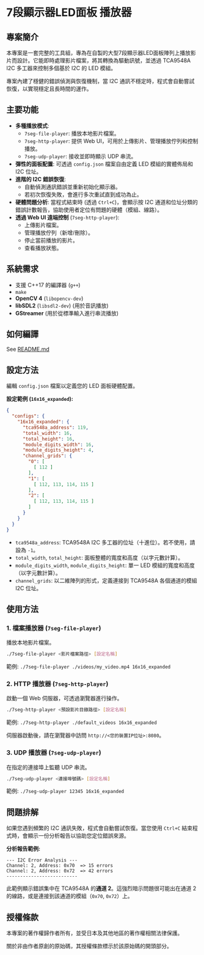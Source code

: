 # 7段顯示器LED面板 播放器

## 專案簡介

本專案是一套完整的工具組，專為在自製的大型7段顯示器LED面板陣列上播放影片而設計。它能即時處理影片檔案，將其轉換為驅動訊號，並透過 TCA9548A I2C 多工器來控制多個基於 I2C 的 LED 模組。

專案內建了穩健的錯誤偵測與恢復機制，當 I2C 通訊不穩定時，程式會自動嘗試恢復，以實現穩定且長時間的運作。

## 主要功能

- **多種播放模式**:
  - `7seg-file-player`: 播放本地影片檔案。
  - `7seg-http-player`: 提供 Web UI，可用於上傳影片、管理播放佇列和控制播放。
  - `7seg-udp-player`: 接收並即時顯示 UDP 串流。
- **彈性的面板配置**: 可透過 `config.json` 檔案自由定義 LED 模組的實體佈局和 I2C 位址。
- **進階的 I2C 錯誤恢復**:
  - 自動偵測通訊錯誤並重新初始化顯示器。
  - 若初次恢復失敗，會進行多次重試直到成功為止。
- **硬體問題分析**: 當程式結束時 (透過 `Ctrl+C`)，會顯示按 I2C 通道和位址分類的錯誤計數報告，協助使用者定位有問題的硬體（模組、線路）。
- **透過 Web UI 遠端控制** (`7seg-http-player`):
  - 上傳影片檔案。
  - 管理播放佇列（新增/刪除）。
  - 停止當前播放的影片。
  - 查看播放狀態。

## 系統需求

- 支援 C++17 的編譯器 (`g++`)
- `make`
- **OpenCV 4** (`libopencv-dev`)
- **libSDL2** (`libsdl2-dev`) (用於音訊播放)
- **GStreamer** (用於從標準輸入進行串流播放)

## 如何編譯

See [README.md](README.md)

## 設定方法

編輯 `config.json` 檔案以定義您的 LED 面板硬體配置。

**設定範例 (`16x16_expanded`):**
```json
{
  "configs": {
    "16x16_expanded": {
      "tca9548a_address": 119,
      "total_width": 16,
      "total_height": 16,
      "module_digits_width": 16,
      "module_digits_height": 4,
      "channel_grids": {
        "0": [
          [ 112 ]
        ],
        "1": [
          [ 112, 113, 114, 115 ]
        ],
        "2": [
          [ 112, 113, 114, 115 ]
        ]
      }
    }
  }
}
```

- `tca9548a_address`: TCA9548A I2C 多工器的位址（十進位）。若不使用，請設為 `-1`。
- `total_width`, `total_height`: 面板整體的寬度和高度（以字元數計算）。
- `module_digits_width`, `module_digits_height`: 單一 LED 模組的寬度和高度（以字元數計算）。
- `channel_grids`: 以二維陣列的形式，定義連接到 TCA9548A 各個通道的模組 I2C 位址。

## 使用方法

### 1. 檔案播放器 (`7seg-file-player`)

播放本地影片檔案。

```bash
./7seg-file-player <影片檔案路徑> [設定名稱]
```
範例: `./7seg-file-player ./videos/my_video.mp4 16x16_expanded`

### 2. HTTP 播放器 (`7seg-http-player`)

啟動一個 Web 伺服器，可透過瀏覽器進行操作。

```bash
./7seg-http-player <預設影片目錄路徑> [設定名稱]
```
範例: `./7seg-http-player ./default_videos 16x16_expanded`

伺服器啟動後，請在瀏覽器中訪問 `http://<您的裝置IP位址>:8080`。

### 3. UDP 播放器 (`7seg-udp-player`)

在指定的連接埠上監聽 UDP 串流。

```bash
./7seg-udp-player <連接埠號碼> [設定名稱]
```
範例: `./7seg-udp-player 12345 16x16_expanded`

## 問題排解

如果您遇到頻繁的 I2C 通訊失敗，程式會自動嘗試恢復。當您使用 `Ctrl+C` 結束程式時，會顯示一份分析報告以協助您定位錯誤來源。

**分析報告範例:**
```
--- I2C Error Analysis ---
Channel: 2, Address: 0x70  => 15 errors
Channel: 2, Address: 0x72  => 42 errors
--------------------------
```
此範例顯示錯誤集中在 TCA9548A 的**通道 2**。這強烈暗示問題很可能出在通道 2 的線路，或是連接到該通道的模組（`0x70`, `0x72`）上。

## 授權條款

本專案的著作權歸作者所有，並受日本及其他地區的著作權相關法律保護。

關於非由作者原創的原始碼，其授權條款標示於該原始碼的開頭部分。